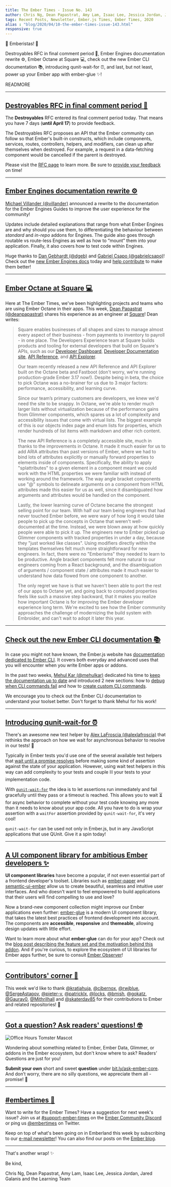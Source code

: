 ```yaml
---
title: The Ember Times - Issue No. 143
author: Chris Ng, Dean Papastrat, Amy Lam, Isaac Lee, Jessica Jordan, Jared Galanis
tags: Recent Posts, Newsletter, Ember.js Times, Ember Times, 2020
alias : "blog/2020/04/10-the-ember-times-issue-143.html"
responsive: true
---
```


👋 Emberistas! 🐹

Destroyables RFC in final comment period 💬,
Ember Engines documentation rewrite ⚙️,
Ember Octane at Square 💻,
check out the new Ember CLI documentation 📚,
introducing qunit-wait-for ⏰,
and last, but not least, power up your Ember app with ember-glue ✨!

READMORE

---

## [Destroyables RFC in final comment period 💬](https://github.com/emberjs/rfcs/pull/580)

The **Destroyables** RFC entered its final comment period today. That means you have 7 days (**until April 17**) to provide feedback.

The Destroyables RFC proposes an API that the Ember community can follow so that Ember's built-in constructs, which include components, services, routes, controllers, helpers, and modifiers, can clean up after themselves when destroyed. For example, a request in a data-fetching component would be cancelled if the parent is destroyed.

Please visit the [RFC page](https://github.com/emberjs/rfcs/blob/destroyables/text/0580-destroyables.md) to learn more. Be sure to [provide your feedback](https://github.com/emberjs/rfcs/pull/580) on time!

---

## [Ember Engines documentation rewrite ⚙️](https://twitter.com/MVillander/status/1246162676176355335)

[Michael Villander (@villander)](https://github.com/villander) announced a rewrite to the documentation for the Ember Engines Guides to improve the user experience for the community!

Updates include detailed explanations that range from what Ember Engines are and why should you use them, to differentiating the behaviour between _standard_ and _in-repo_ addons for Engines. The guide also goes through routable vs route-less Engines as well as how to “mount” them into your application. Finally, it also covers how to test code within Engines.

Huge thanks to [Dan Gebhardt (@dgeb)](https://github.com/dgeb) and [Gabriel Csapo (@gabrielcsapo)](https://github.com/gabrielcsapo)! Check out the [new Ember Engines docs](https://ember-engines.com/docs) today and [help contribute](https://github.com/ember-engines/ember-engines.com) to make them better!

---

## [Ember Octane at Square 💻](https://developer.squareup.com)

<!--alex disable just-->
Here at The Ember Times, we've been highlighting projects and teams who are using Ember Octane in their apps. This week, [Dean Papastrat (@deanpapastrat)](https://github.com/deanpapastrat) shares his experience as an engineer at [Square](https://squareup.com/us/en)! Dean writes:

> Square enables businesses of all shapes and sizes to manage almost every aspect of their business - from payments to inventory to payroll - in one place. The Developers Experience team at Square builds products and tooling for external developers that build on Square's APIs, such as our [Developer Dashboard](https://developer.squareup.com/apps), [Developer Documentation site](https://developer.squareup.com/docs), [API Reference](https://developer.squareup.com/reference), and [API Explorer](https://developer.squareup.com/explorer).
>
> Our team recently released a new API Reference and API Explorer built on the Octane beta and Fastboot (don't worry, we're running production-grade Ember 3.17 now!). Despite being in beta, the choice to pick Octane was a no-brainer for us due to 3 major factors: performance, accessibility, and learning curve.
>
> Since our team’s primary customers are developers, we knew we'd need the site to be snappy. In Octane, we're able to render much larger lists without virtualization because of the performance gains from Glimmer components, which spares us a lot of complexity and accessibility issues that come with virtual lists. The biggest example of this is our objects index page and enum lists for properties, which render hundreds of list items with markdown and other rich content.
>
> The new API Reference is a completely accessible site, much in thanks to the improvements in Octane. It made it much easier for us to add ARIA attributes than past versions of Ember, where we had to bind lots of attributes explicitly or manually forward properties to elements inside of components. Specifically, the ability to apply "splattributes" to a given element in a component meant we could work with the HTML properties we were familiar with instead of working around the framework. The way angle bracket components use "@" symbols to delineate arguments on a component from HTML attributes made this easier for us as well, since it disambiguated how arguments and attributes would be handled on the component.
>
> Lastly, the lower learning curve of Octane became the strongest selling point for our team. With half our team being engineers that had never touched Ember before, we were wary of how long it would take people to pick up the concepts in Octane that weren't well-documented at the time. Instead, we were blown away at how quickly people were able to pick it up. The engineers new to Ember picked up Glimmer components with tracked properties in under a day, because they "just worked like classes". Using modifiers directly within the templates themselves felt much more straightforward for new engineers. In fact, there were no "Emberisms" they needed to learn to be productive. Angle bracket components felt more natural to our engineers coming from a React background, and the disambiguation of arguments / component state / attributes made it much easier to understand how data flowed from one component to another.
>
> The only regret we have is that we haven't been able to port the rest of our apps to Octane yet, and going back to computed properties feels like such a massive step backward, that it makes you realize how important Octane is for improving the Ember developer experience long term. We're excited to see how the Ember community approaches the challenge of modernizing the build system with Embroider, and can't wait to adopt it later this year.

<!-- alex enable just -->

---

## [Check out the new Ember CLI documentation 📚](https://cli.emberjs.com/release/)

In case you might not have known, the Ember.js website has [documentation dedicated to Ember CLI](https://cli.emberjs.com/release/). It covers both everyday and advanced uses that you will encounter when you write Ember apps or addons.

In the past two weeks, [Mehul Kar (@mehulkar)](https://github.com/mehulkar) dedicated his time to [keep the documentation up to date](https://github.com/ember-learn/cli-guides/pulls?q=is%3Apr+is%3Aclosed+author%3Amehulkar+created%3A%3E%3D2020-03-15+) and introduced 2 new sections: how to [debug when CLI commands fail](https://cli.emberjs.com/release/advanced-use/debugging/) and how to [create custom CLI commands](https://cli.emberjs.com/release/writing-addons/custom-commands/).

We encourage you to check out the Ember CLI documentation to understand your toolset better. Don't forget to thank Mehul for his work!

---

## [Introducing qunit-wait-for ⏰](https://twitter.com/alexlafroscia/status/1246102930475962368)

There's an awesome new test helper by [Alex LaFroscia (@alexlafroscia)](https://github.com/alexlafroscia) that rethinks the approach on how we wait for asynchronous behavior to resolve in our tests! 🎉

Typically in Ember tests you'd use one of the several available test helpers that [wait until a promise resolves](https://github.com/emberjs/ember-test-helpers/blob/master/API.md#waituntil) before making some kind of assertion against the state of your application. However, using wait test helpers in this way can add complexity to your tests and couple ⛓ your tests to your implementation code. 

With [`qunit-wait-for`](https://github.com/alexlafroscia/qunit-wait-for) the idea is to let assertions run immediately and fail gracefully until they pass or a timeout is reached. This allows you to wait ⏳ for async behavior to complete without your test code knowing any more than it needs to know about your app code. All you have to do is wrap your assertion with a `waitFor` assertion provided by `qunit-wait-for`, it's very cool!

`qunit-wait-for` can be used not only in Ember.js, but in any JavaScript applications that use QUnit. Give it a spin today!

---

## [A UI component library for ambitious Ember developers ✨](https://www.linkedin.com/pulse/ember-glue-what-could-next-generation-ui-component-library-munjal/)

**UI component libraries** have become a popular, if not even essential part of a frontend developer's toolset.
Libraries such as [ember-paper](https://emberobserver.com/addons/ember-paper) and [semantic-ui-ember](https://semantic-org.github.io/Semantic-UI-Ember) allow us to create beautiful, seamless and intuitive user interfaces.
And who doesn't want to feel empowered to build applications that their users will find compelling to use and love?

Now a brand-new component collection might improve our Ember applications even further: [ember-glue](https://github.com/gaurav0/ember-glue) is a
modern UI component library, that takes the latest best practices of frontend development into account. The components are **accessible**, **responsive** and **themeable**, allowing design updates with little effort.

Want to learn more about what **ember-glue** can do for your app? Check out the [blog post describing the feature set and the motivation behind this addon](https://www.linkedin.com/pulse/ember-glue-what-could-next-generation-ui-component-library-munjal/). And if you're curious, to explore the ecosystem of UI libraries for Ember apps further, be sure to consult [Ember Observer](https://emberobserver.com/categories/component-suites)!

---

## [Contributors' corner 👏](https://guides.emberjs.com/release/contributing/repositories/)

<p>This week we'd like to thank <a href="https://github.com/kratiahuja" target="gh-user">@kratiahuja</a>, <a href="https://github.com/cibernox" target="gh-user">@cibernox</a>, <a href="https://github.com/rwjblue" target="gh-user">@rwjblue</a>, <a href="https://github.com/SergeAstapov" target="gh-user">@SergeAstapov</a>, <a href="https://github.com/pieter-v" target="gh-user">@pieter-v</a>, <a href="https://github.com/patricklx" target="gh-user">@patricklx</a>, <a href="https://github.com/locks" target="gh-user">@locks</a>, <a href="https://github.com/bmish" target="gh-user">@bmish</a>, <a href="https://github.com/gokatz" target="gh-user">@gokatz</a>, <a href="https://github.com/Gaurav0" target="gh-user">@Gaurav0</a>, <a href="https://github.com/Mithrilhall" target="gh-user">@Mithrilhall</a> and <a href="https://github.com/skaterdav85" target="gh-user">@skaterdav85</a>  for their contributions to Ember and related repositories! 💖</p>

---

## [Got a question? Ask readers' questions! 🤓](https://docs.google.com/forms/d/e/1FAIpQLScqu7Lw_9cIkRtAiXKitgkAo4xX_pV1pdCfMJgIr6Py1V-9Og/viewform)

<div class="blog-row">
  <img class="float-right small transparent padded" alt="Office Hours Tomster Mascot" title="Readers' Questions" src="/images/tomsters/officehours.png" />

  <p>Wondering about something related to Ember, Ember Data, Glimmer, or addons in the Ember ecosystem, but don't know where to ask? Readers’ Questions are just for you!</p>

  <p><strong>Submit your own</strong> short and sweet <strong>question</strong> under <a href="https://bit.ly/ask-ember-core" target="rq">bit.ly/ask-ember-core</a>. And don’t worry, there are no silly questions, we appreciate them all - promise! 🤞</p>
</div>

---

## [#embertimes 📰](https://blog.emberjs.com/tags/newsletter.html)

Want to write for the Ember Times? Have a suggestion for next week's issue? Join us at [#support-ember-times](https://discordapp.com/channels/480462759797063690/485450546887786506) on the [Ember Community Discord](https://discordapp.com/invite/zT3asNS) or ping us [@embertimes](https://twitter.com/embertimes) on Twitter.

Keep on top of what's been going on in Emberland this week by subscribing to our [e-mail newsletter](https://the-emberjs-times.ongoodbits.com/)! You can also find our posts on the [Ember blog](https://emberjs.com/blog/tags/newsletter.html).

---

That's another wrap! ✨

Be kind,


Chris Ng, Dean Papastrat, Amy Lam, Isaac Lee, Jessica Jordan, Jared Galanis and the Learning Team
